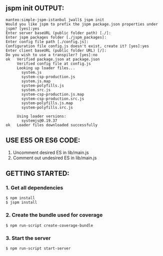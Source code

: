 ## jspm init OUTPUT:

    manteo:simple-jspm-istanbul jwall$ jspm init
    Would you like jspm to prefix the jspm package.json properties under jspm? [yes]:yes
    Enter server baseURL (public folder path) [./]:
    Enter jspm packages folder [./jspm_packages]:
    Enter config file path [./config.js]:
    Configuration file config.js doesn't exist, create it? [yes]:yes
    Enter client baseURL (public folder URL) [/]:
    Do you wish to use a transpiler? [yes]:no
    ok   Verified package.json at package.json
         Verified config file at config.js
         Looking up loader files...
           system.js
           system-csp-production.js
           system.js.map
           system-polyfills.js
           system.src.js
           system-csp-production.js.map
           system-csp-production.src.js
           system-polyfills.js.map
           system-polyfills.src.js

         Using loader versions:
           systemjs@0.19.37
    ok   Loader files downloaded successfully

## USE ES5 OR ES6 CODE:
1. Uncomment desired ES in lib/main.js
2. Comment out undesired ES in lib/main.js

## GETTING STARTED:
### 1. Get all dependencies

    $ npm install
    $ jspm install

### 2. Create the bundle used for coverage

    $ npm run-script create-coverage-bundle

### 3. Start the server

    $ npm run-script start-server